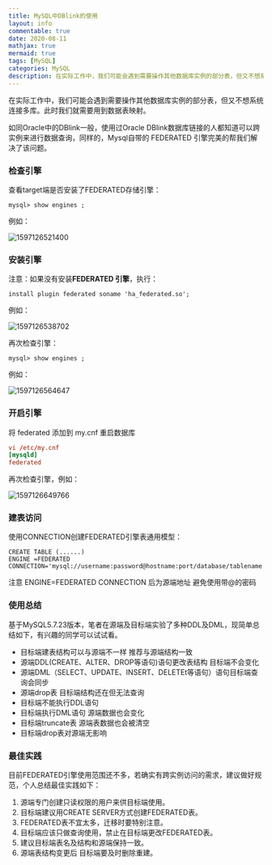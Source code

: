 ```yaml
---
title: MySQL中DBlink的使用
layout: info
commentable: true
date: 2020-08-11
mathjax: true
mermaid: true
tags: [MySQL]
categories: MySQL
description: 在实际工作中，我们可能会遇到需要操作其他数据库实例的部分表，但又不想系统连接多库。此时我们就需要用到数据表映射。如同Oracle中的DBlink一般，使用过Oracle DBlink数据库链接的人都知道可以跨实例来进行数据查询，同样的，Mysql自带的FEDERATED引擎完美的帮我们解决了该问题。
---
```


在实际工作中，我们可能会遇到需要操作其他数据库实例的部分表，但又不想系统连接多库。此时我们就需要用到数据表映射。

如同Oracle中的DBlink一般，使用过Oracle DBlink数据库链接的人都知道可以跨实例来进行数据查询，同样的，Mysql自带的 FEDERATED 引擎完美的帮我们解决了该问题。

### 检查引擎

查看target端是否安装了FEDERATED存储引擎：

```mysql
mysql> show engines ;
```

例如：

![1597126521400](/images/2020/08/1597126521400.png)

### 安装引擎

注意：如果没有安装**FEDERATED 引擎**，执行：

```mysql
install plugin federated soname 'ha_federated.so';
```

例如：

![1597126538702](/images/2020/08/1597126538702.png)

再次检查引擎：

```mysql
mysql> show engines ;
```

例如：

![1597126564647](/images/2020/08/1597126564647.png)

### 开启引擎

将 federated 添加到 my.cnf 重启数据库

```cnf
vi /etc/my.cnf
[mysqld]
federated
```

再次检查引擎，例如：

![1597126649766](/images/2020/08/1597126649766.png)

### 建表访问

使用CONNECTION创建FEDERATED引擎表通用模型：

```mysql
CREATE TABLE (......) 
ENGINE =FEDERATED CONNECTION='mysql://username:password@hostname:port/database/tablename'
```

注意 ENGINE=FEDERATED CONNECTION 后为源端地址 避免使用带@的密码

### 使用总结

基于MySQL5.7.23版本，笔者在源端及目标端实验了多种DDL及DML，现简单总结如下，有兴趣的同学可以试试看。

- 目标端建表结构可以与源端不一样 推荐与源端结构一致
- 源端DDL(CREATE、ALTER、DROP等语句)语句更改表结构 目标端不会变化
- 源端DML（SELECT、UPDATE、INSERT、DELETEt等语句）语句目标端查询会同步
- 源端drop表 目标端结构还在但无法查询
- 目标端不能执行DDL语句
- 目标端执行DML语句 源端数据也会变化
- 目标端truncate表 源端表数据也会被清空
- 目标端drop表对源端无影响

### 最佳实践

目前FEDERATED引擎使用范围还不多，若确实有跨实例访问的需求，建议做好规范，个人总结最佳实践如下：

1. 源端专门创建只读权限的用户来供目标端使用。
2. 目标端建议用CREATE SERVER方式创建FEDERATED表。
3. FEDERATED表不宜太多，迁移时要特别注意。
4. 目标端应该只做查询使用，禁止在目标端更改FEDERATED表。
5. 建议目标端表名及结构和源端保持一致。
6. 源端表结构变更后 目标端要及时删除重建。